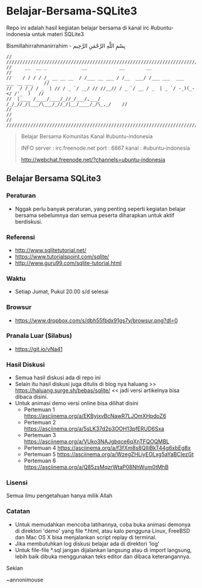 # Belajar-Bersama-SQLite3
Repo ini adalah hasil kegiatan belajar bersama di kanal irc #ubuntu-indonesia untuk materi SQLite3

Bismillahirrahmanirrahim - بِسْمِ اللَّهِ الرَّحْمَنِ الرَّحِيم

```
// /////////////////////////////////////////////////////////////////////////////////
//     __  __ _             __            __        __                            //
//    / / / / /_ __ __ __  / /___ __ ___ / /__  ___/ /___ ___  ___  ___ __ ___    //
//   / /_/ / _  | // / _ `/ __/ // //__// / _ `/ __ / _  | _ `/ -_)(_-</ /'_  )   //
//  |____ /____/____/_//_/___/,___/    /_/_//_/|___/\___/_//_/|__/____/_/\_,_/    //
//                                                                                // 
// /////////////////////////////////////////////////////////////////////////////////
```
>Belajar Bersama Komunitas Kanal #ubuntu-indonesia
>
>INFO
>server : irc.freenode.net
>port   : 6667
>kanal  : #ubuntu-indonesia
>
>http://webchat.freenode.net/?channels=ubuntu-indonesia

## Belajar Bersama SQLite3

### Peraturan

* Nggak perlu banyak peraturan, yang penting seperti kegiatan belajar bersama sebelumnya dan semua peserta diharapkan untuk aktif berdiskusi.

### Referensi

* http://www.sqlitetutorial.net/
* https://www.tutorialspoint.com/sqlite/
* http://www.guru99.com/sqlite-tutorial.html

### Waktu
* Setiap Jumat, Pukul 20.00 s/d selesai

### Browsur
* https://www.dropbox.com/s/dbh55fbdx91gs7y/browsur.png?dl=0

### Pranala Luar (Silabus)
* https://git.io/vNa41

### Hasil Diskusi
* Semua hasil diskusi ada di repo ini
* Selain itu hasil diskusi juga ditulis di blog nya haluang >> https://haluang.surge.sh/bebas/sqlite/ << jadi versi artikelnya bisa dibaca disini.
* Untuk animasi demo versi online bisa dilihat disini 
     * Pertemuan 1 https://asciinema.org/a/EKByjxvBcNawR7LJOmXHpdoZ6
     * Pertemuan 2 https://asciinema.org/a/5sLK37d2p3OOH13pfERUD6Sxa
     * Pertemuan 3 https://asciinema.org/a/VUko3NAJgbqce6qXnTFQOQMBL
     * Pertemuan 4 https://asciinema.org/a/f3fXm8s8QIIiBkT44g6xbEg8x
     * Pertemuan 5 https://asciinema.org/a/WzegZHLiyEOLxg5aYaBCIezGt
     * Pertemuan 6 https://asciinema.org/a/Q85zsMqzrWtaP08NhWum0tMhB

### Lisensi
Semua ilmu pengetahuan hanya milik Allah

### Catatan
* Untuk memudahkan mencoba latihannya, coba buka animasi demonya di direktori 'demo' yang file *.html, atau kalo pengguna Linux, FreeBSD dan Mac OS X bisa menjalankan script replay di terminal.
* Jika membutuhkan log diskusi belajar ada di direktori 'log'
* Untuk file-file *.sql jangan dijalankan langsung atau di import langsung, lebih baik dibuka menggunakan teks editor dan dibaca keterangannya.

Sekian 

~annonimouse


